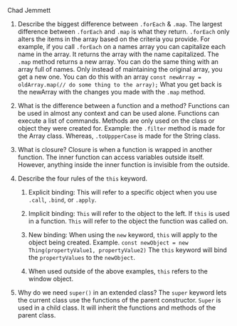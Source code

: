 Chad Jemmett

1. Describe the biggest difference between `.forEach` & `.map`.
  The largest difference between `.forEach` and  `.map` is what they return. `.forEach` only alters the items in the array based on the criteria you provide. For example, if you call `.forEach` on a names array you can capitalize each name in the array. It returns the array with the name capitalized. The `.map` method returns a new array. You can do the same thing with an array full of names. Only instead of maintaining the original array, you get a new one. You can do this with an array `const newArray = oldArray.map(// do some thing to the array);` What you get back is the newArray with the changes you made with the `.map` method.



2. What is the difference between a function and a method?
  Functions can be used in almost any context and can be used alone. Functions can execute a list of commands.  Methods are only used on the class or object they were created for. Example: the `.filter` method is made for the Array class. Whereas, `.toUppperCase` is made for the String class.



3. What is closure?
  Closure is when a function is wrapped in another function. The inner function can access variables outside itself. However, anything inside the inner function is invisible from the outside.



4. Describe the four rules of the `this` keyword.
    1. Explicit binding: This will refer to a specific object when you use `.call`, `.bind`, or `.apply`.
    2. Implicit binding: `This` will refer to the object to the left. If `this` is used in a function. `This` will refer to the object the function was called on.
    3. New binding: When using the `new` keyword, `this` will apply to the object being created. Example. 
      `const newObject = new Thing(propertyValue1, propertyValue2)`
      The `this` keyword will bind the `propertyValues` to the `newObject`.

    4. When used outside of the above examples, `this` refers to the window object.




5. Why do we need `super()` in an extended class?
  The `super` keyword lets the current class use the functions of the parent constructor. `Super` is used in a child class. It will inherit the functions and methods of the parent class.

